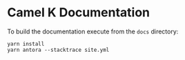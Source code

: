 # Camel K Documentation

To build the documentation execute from the `docs` directory:

```
yarn install
yarn antora --stacktrace site.yml
```

